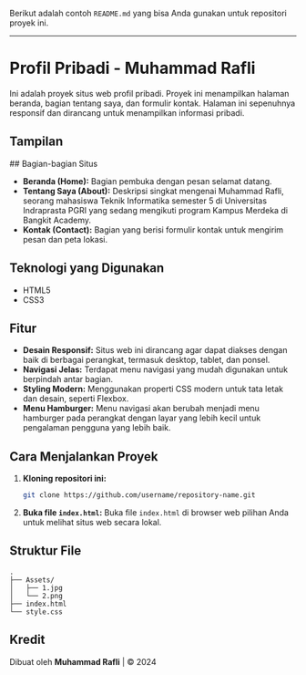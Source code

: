 Berikut adalah contoh `README.md` yang bisa Anda gunakan untuk repositori proyek ini.

-----

# Profil Pribadi - Muhammad Rafli

Ini adalah proyek situs web profil pribadi. Proyek ini menampilkan halaman beranda, bagian tentang saya, dan formulir kontak. Halaman ini sepenuhnya responsif dan dirancang untuk menampilkan informasi pribadi.

## Tampilan

 \#\# Bagian-bagian Situs

  * **Beranda (Home):** Bagian pembuka dengan pesan selamat datang.
  * **Tentang Saya (About):** Deskripsi singkat mengenai Muhammad Rafli, seorang mahasiswa Teknik Informatika semester 5 di Universitas Indraprasta PGRI yang sedang mengikuti program Kampus Merdeka di Bangkit Academy.
  * **Kontak (Contact):** Bagian yang berisi formulir kontak untuk mengirim pesan dan peta lokasi.

## Teknologi yang Digunakan

  * HTML5
  * CSS3

## Fitur

  * **Desain Responsif:** Situs web ini dirancang agar dapat diakses dengan baik di berbagai perangkat, termasuk desktop, tablet, dan ponsel.
  * **Navigasi Jelas:** Terdapat menu navigasi yang mudah digunakan untuk berpindah antar bagian.
  * **Styling Modern:** Menggunakan properti CSS modern untuk tata letak dan desain, seperti Flexbox.
  * **Menu Hamburger:** Menu navigasi akan berubah menjadi menu hamburger pada perangkat dengan layar yang lebih kecil untuk pengalaman pengguna yang lebih baik.

## Cara Menjalankan Proyek

1.  **Kloning repositori ini:**
    ```bash
    git clone https://github.com/username/repository-name.git
    ```
2.  **Buka file `index.html`:**
    Buka file `index.html` di browser web pilihan Anda untuk melihat situs web secara lokal.

## Struktur File

```
.
├── Assets/
│   ├── 1.jpg
│   └── 2.png
├── index.html
└── style.css
```

## Kredit

Dibuat oleh **Muhammad Rafli** | © 2024
